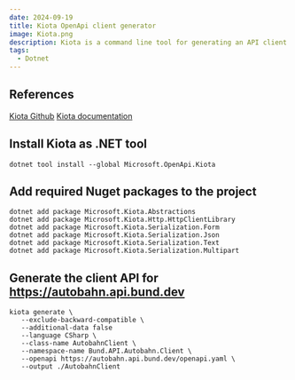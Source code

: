 ```yaml
---
date: 2024-09-19
title: Kiota OpenApi client generator
image: Kiota.png
description: Kiota is a command line tool for generating an API client to call any OpenAPI described API you are interested in. Kiota API clients provide a strongly typed experience with all the features you expect from a high quality API SDK, but without having to learn a new library for every HTTP API.
tags:
  - Dotnet
---
```


## References

[Kiota Github](https://github.com/microsoft/kiota)
[Kiota documentation](https://learn.microsoft.com/de-de/openapi/kiota/)

## Install Kiota as .NET tool

```
dotnet tool install --global Microsoft.OpenApi.Kiota
```

## Add required Nuget packages to the project

```
dotnet add package Microsoft.Kiota.Abstractions
dotnet add package Microsoft.Kiota.Http.HttpClientLibrary
dotnet add package Microsoft.Kiota.Serialization.Form
dotnet add package Microsoft.Kiota.Serialization.Json
dotnet add package Microsoft.Kiota.Serialization.Text
dotnet add package Microsoft.Kiota.Serialization.Multipart
``````

## Generate the client API for https://autobahn.api.bund.dev

```
kiota generate \
   --exclude-backward-compatible \
   --additional-data false
   --language CSharp \
   --class-name AutobahnClient \
   --namespace-name Bund.API.Autobahn.Client \
   --openapi https://autobahn.api.bund.dev/openapi.yaml \
   --output ./AutobahnClient
```

